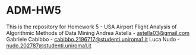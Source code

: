 # ADM-HW5
This is the repository for Homework 5 - USA Airport Flight Analysis of Algorithmic Methods of Data Mining
Andrea Astella - astella03@gmail.com
Gabriele Cabibbo - cabibbo.2196717@studenti.uniroma1.it
Luca Nudo - nudo.202787@studenti.uniroma1.it
